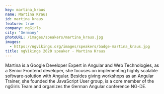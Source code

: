 ```yaml
---
key: martina_kraus
name: Martina Kraus
id: martina_kraus
feature: true
company: ngGirls
city: 'Germany'
photoURL: /images/speakers/martina_kraus.jpg
images:
  - https://ngvikings.org/images/speakers/badge-martina_kraus.jpg
title: ngVikings 2020 speaker - Martina Kraus
---
```

Martina is a Google Developer Expert in Angular and Web Technologies, as a Senior Frontend developer, she focuses on implementing highly scalable software-solution with Angular. Besides giving workshops as an Angular Trainer, she founded the JavaScript User group, is a core member of the ngGirls Team and organizes the German Angular conference NG-DE.